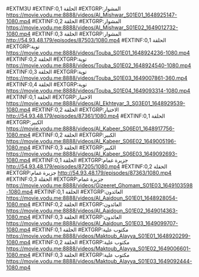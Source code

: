 #EXTM3U
#EXTINF:0,الحلقة 1
#EXTGRP:المشوار
https://movie.vodu.me:8888/videos/Al_Mishwar_S01E01_1648925147-1080.mp4
#EXTINF:0,الحلقة 2
#EXTGRP:المشوار
https://movie.vodu.me:8888/videos/Al_Mishwar_S01E02_1649012732-1080.mp4
#EXTINF:0,الحلقة 3
#EXTGRP:المشوار
http://54.93.48.179/episodes/87503/1080.mp4
#EXTINF:0,الحلقة 1
#EXTGRP:توية
https://movie.vodu.me:8888/videos/Touba_S01E01_1648924236-1080.mp4
#EXTINF:0,الحلقة 2
#EXTGRP:توية
https://movie.vodu.me:8888/videos/Touba_S01E02_1648924540-1080.mp4
#EXTINF:0,الحلقة 3
#EXTGRP:توية
https://movie.vodu.me:8888/videos/Touba_S01E03_1649007861-360.mp4
#EXTINF:0,الحلقة 4
#EXTGRP:توية
https://movie.vodu.me:8888/videos/Touba_S01E04_1649093314-1080.mp4
#EXTINF:0,الحلقة 1
#EXTGRP:الاختيار
https://movie.vodu.me:8888/videos/Al_Ekhteyar_3_S03E01_1648929539-1080.mp4
#EXTINF:0,الحلقة 2
#EXTGRP:الاختيار
http://54.93.48.179/episodes/87361/1080.mp4
#EXTINF:0,الحلقة 1
#EXTGRP:الكبير
https://movie.vodu.me:8888/videos/Al_Kabeer_S06E01_1648917756-1080.mp4
#EXTINF:0,الحلقة 2
#EXTGRP:الكبير
https://movie.vodu.me:8888/videos/Al_Kabeer_S06E02_1649005196-1080.mp4
#EXTINF:0,الحلقة 3
#EXTGRP:الكبير
https://movie.vodu.me:8888/videos/Al_Kabeer_S06E03_1649092693-1080.mp4
#EXTINF:0,الحلقة 1
#EXTGRP:جزيرة غمام
http://54.93.48.179/episodes/87205/1080.mp4
#EXTINF:0,الحقلة 2
#EXTGRP:جزيرة غمام
http://54.93.48.179/episodes/87363/1080.mp4
#EXTINF:0,الحقلة 3
#EXTGRP:جزيرة غمام
https://movie.vodu.me:8888/videos/Gizeeret_Ghomam_S01E03_1649103598-1080.mp4
#EXTINF:0,الحلقة 1
#EXTGRP:العائدون
https://movie.vodu.me:8888/videos/Al_Aaidoun_S01E01_1648928054-1080.mp4
#EXTINF:0,الحلقة 2
#EXTGRP:العائدون
https://movie.vodu.me:8888/videos/Al_Aaidoun_S01E02_1649014363-1080.mp4
#EXTINF:0,الحلقة 3
#EXTGRP:العائدون
https://movie.vodu.me:8888/videos/Al_Aaidoun_S01E03_1649099707-1080.mp4
#EXTINF:0,الحلقة 1
#EXTGRP:مكتوب علية
https://movie.vodu.me:8888/videos/Maktoub_Alayya_S01E01_1648920299-1080.mp4
#EXTINF:0,الحلقة 2
#EXTGRP:مكتوب علية
https://movie.vodu.me:8888/videos/Maktoub_Alayya_S01E02_1649006601-1080.mp4
#EXTINF:0,الحلقة 3
#EXTGRP:مكتوب علية
https://movie.vodu.me:8888/videos/Maktoub_Alayya_S01E03_1649092444-1080.mp4
